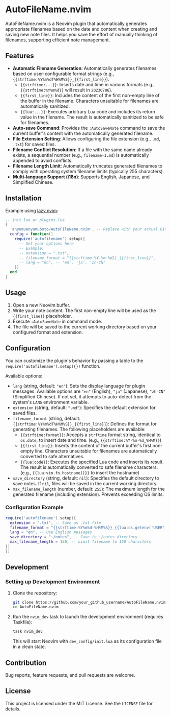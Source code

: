 # AutoFileName.nvim

AutoFileName.nvim is a Neovim plugin that automatically generates appropriate filenames based on the date and content when creating and saving new note files. It helps you save the effort of manually thinking of filenames, supporting efficient note management.

## Features

*   **Automatic Filename Generation**: Automatically generates filenames based on user-configurable format strings (e.g., `{{strftime:%Y%m%dT%H%M%S}}_{{first_line}}`).
    *   `{{strftime:...}}`: Inserts date and time in various formats (e.g., `{{strftime:%Y%m%d}}` will result in `20230706`).
    *   `{{first_line}}`: Includes the content of the first non-empty line of the buffer in the filename. Characters unsuitable for filenames are automatically sanitized.
    *   `{{lua:...}}`: Executes arbitrary Lua code and includes its return value in the filename. The result is automatically sanitized to be safe for filenames.
*   **Auto-save Command**: Provides the `:AutoSaveNote` command to save the current buffer's content with the automatically generated filename.
*   **File Extension Setting**: Allows configuring the file extension (e.g., `.md`, `.txt`) for saved files.
*   **Filename Conflict Resolution**: If a file with the same name already exists, a sequential number (e.g., `filename-1.md`) is automatically appended to avoid conflicts.
*   **Filename Length Limit**: Automatically truncates generated filenames to comply with operating system filename limits (typically 255 characters).
*   **Multi-language Support (i18n)**: Supports English, Japanese, and Simplified Chinese.

## Installation

Example using [lazy.nvim](https://github.com/folke/lazy.nvim):

```lua
-- init.lua or plugins.lua
{
  'anyumuenyumuboto/AutoFileName.nvim', -- Replace with your actual GitHub repository path
  config = function()
    require('autofilename').setup({
      -- Set your options here
      -- Example:
      -- extension = ".txt",
      -- filename_format = "{{strftime:%Y-%m-%d}}_{{first_line}}",
      -- lang = "en", -- 'en', 'ja', 'zh-CN'
    })
  end
}
```

## Usage

1.  Open a new Neovim buffer.
2.  Write your note content. The first non-empty line will be used as the `{{first_line}}` placeholder.
3.  Execute `:AutoSaveNote` in command mode.
4.  The file will be saved to the current working directory based on your configured format and extension.

## Configuration

You can customize the plugin's behavior by passing a table to the `require('autofilename').setup({})` function.

Available options:

*   `lang` (string, default: `"en"`): Sets the display language for plugin messages. Available options are `"en"` (English), `"ja"` (Japanese), `"zh-CN"` (Simplified Chinese). If not set, it attempts to auto-detect from the system's `LANG` environment variable.
*   `extension` (string, default: `".md"`): Specifies the default extension for saved files.
*   `filename_format` (string, default: `{{strftime:%Y%m%dT%H%M%S}}_{{first_line}}`): Defines the format for generating filenames. The following placeholders are available:
    *   `{{strftime:format}}`: Accepts a `strftime` format string, identical to `os.date`, to insert date and time. (e.g., `{{strftime:%Y-%m-%d_%H%M}}`)
    *   `{{first_line}}`: Inserts the content of the current buffer's first non-empty line. Characters unsuitable for filenames are automatically converted to safe alternatives.
    *   `{{lua:code}}`: Executes the specified Lua code and inserts its result. The result is automatically converted to safe filename characters. (e.g., `{{lua:vim.fn.hostname()}}` to insert the hostname)
*   `save_directory` (string, default: `nil`): Specifies the default directory to save notes. If `nil`, files will be saved in the current working directory.
*   `max_filename_length` (number, default: `255`): The maximum length for the generated filename (including extension). Prevents exceeding OS limits.

### Configuration Example

```lua
require('autofilename').setup({
  extension = ".txt", -- Save as .txt file
  filename_format = "{{strftime:%Y%m%d-%H%M%S}}_{{lua:os.getenv('USER')}}_{{first_line}}",
  lang = "en", -- Use English messages
  save_directory = "~/notes", -- Save to ~/notes directory
  max_filename_length = 150, -- Limit filename to 150 characters
})
})
```

## Development

### Setting up Development Environment

1.  Clone the repository:
    ```bash
    git clone https://github.com/your_github_username/AutoFileName.nvim.git
    cd AutoFileName.nvim
    ```
2.  Run the `nvim_dev` task to launch the development environment (requires Taskfile):
    ```bash
    task nvim_dev
    ```
    This will start Neovim with `dev_config/init.lua` as its configuration file in a clean state.

## Contribution

Bug reports, feature requests, and pull requests are welcome.

## License

This project is licensed under the MIT License. See the `LICENSE` file for details.
